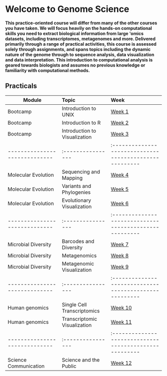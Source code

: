 # Welcome to Genome Science

**This practice-oriented course will differ from many of the other courses you have taken. We will focus heavily on the hands-on computational skills you need to extract biological information from large 'omics datasets, including transcriptomes, metagenomes and more. Delivered primarily through a range of practical activities, this course is assessed solely through assignments, and spans topics including the dynamic nature of the genome through to sequence analysis, data visualization and data interpretation. This introduction to computational analysis is geared towards biologists and assumes no previous knowledge or familiarity with computational methods.**

## Practicals

| Module                              | Topic               | Week                                                                   |
| ----------------------------- | :---------------- | :----------------------------------------------------- |
| Bootcamp                         | Introduction to UNIX               | [Week 1](Week1/Week1.html)      |
| Bootcamp                         | Introduction to R                     | [Week 2](Week2/Week2.html)      |
| Bootcamp                         | Introduction to Visualization   | [Week 3](Week3/Week3.html)      |
| ----------------------------- | :---------------- | :----------------------------------------------------- |
| Molecular Evolution          | Sequencing and Mapping      | [Week 4](Week4/Week4.html)      |
| Molecular Evolution          | Variants and Phylogenies       | [Week 5](Week5/Week5.html)      |
| Molecular Evolution          | Evolutionary Visualization      | [Week 6](Week6/Week6.html)      |
| ----------------------------- | :---------------- | :----------------------------------------------------- |
| Microbial Diversity            | Barcodes and Diversity          | [Week 7](Week7/Week7.html)      |
| Microbial Diversity            | Metagenomics                        | [Week 8](Week8/Week8.html)      |
| Microbial Diversity            | Metagenomic Visualization     | [Week 9](Week9/Week9.html)      |
| ----------------------------- | :---------------- | :----------------------------------------------------- |
| Human genomics             | Single Cell Transcriptomics    | [Week 10](Week10/Week10.html) |
| Human genomics             | Transcriptomic Visualization   | [Week 11](Week11/Week11.html) |
| ----------------------------- | :---------------- | :----------------------------------------------------- |
| Science Communication  | Science and the Public          | [Week 12](Week12/Week12.html) |







